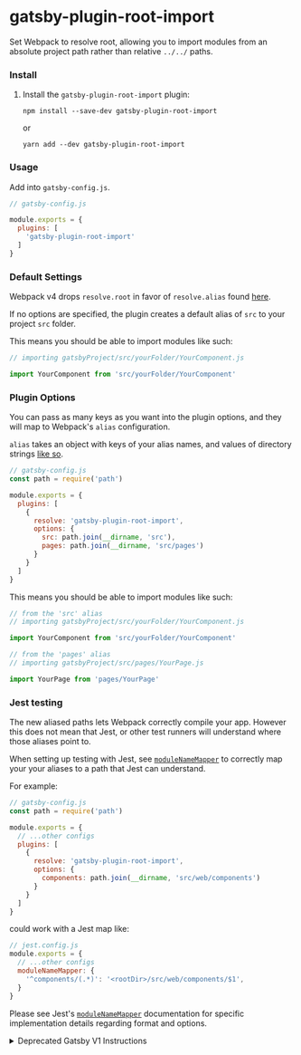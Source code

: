 # gatsby-plugin-root-import

Set Webpack to resolve root, allowing you to import modules from an absolute project path rather than relative `../../` paths.

### Install

1. Install the `gatsby-plugin-root-import` plugin:

    `npm install --save-dev gatsby-plugin-root-import`

    or

    `yarn add --dev gatsby-plugin-root-import`

### Usage

Add into `gatsby-config.js`.

```javascript
// gatsby-config.js

module.exports = {
  plugins: [
    'gatsby-plugin-root-import'
  ]
}
```

### Default Settings
Webpack v4 drops `resolve.root` in favor of `resolve.alias` found [here](https://webpack.js.org/configuration/resolve/#resolve-alias).

If no options are specified, the plugin creates a default alias of `src` to your project `src` folder.

This means you should be able to import modules like such:
```javascript
// importing gatsbyProject/src/yourFolder/YourComponent.js

import YourComponent from 'src/yourFolder/YourComponent'
```

### Plugin Options

You can pass as many keys as you want into the plugin options, and they will map to Webpack's `alias` configuration.

`alias` takes an object with keys of your alias names, and values of directory strings [like so](https://webpack.js.org/configuration/resolve/#resolve-alias).

```javascript
// gatsby-config.js
const path = require('path')

module.exports = {
  plugins: [
    {
      resolve: 'gatsby-plugin-root-import',
      options: {
        src: path.join(__dirname, 'src'),
        pages: path.join(__dirname, 'src/pages')
      }
    }
  ]
}
```


This means you should be able to import modules like such:
```javascript
// from the 'src' alias
// importing gatsbyProject/src/yourFolder/YourComponent.js

import YourComponent from 'src/yourFolder/YourComponent'

// from the 'pages' alias
// importing gatsbyProject/src/pages/YourPage.js

import YourPage from 'pages/YourPage'
```

### Jest testing
The new aliased paths lets Webpack correctly compile your app. However this does not mean that Jest, or other test runners will understand where those aliases point to.

When setting up testing with Jest, see [`moduleNameMapper`](https://jestjs.io/docs/en/configuration.html#modulenamemapper-objectstring-string--arraystring) to correctly map your your aliases to a path that Jest can understand.

For example:
```javascript
// gatsby-config.js
const path = require('path')

module.exports = {
  // ...other configs
  plugins: [
    {
      resolve: 'gatsby-plugin-root-import',
      options: {
        components: path.join(__dirname, 'src/web/components')
      }
    }
  ]
}
```

could work with a Jest map like:

```javascript
// jest.config.js
module.exports = {
  // ...other configs
  moduleNameMapper: {
    '^components/(.*)': '<rootDir>/src/web/components/$1',
  }
}
```

Please see Jest's [`moduleNameMapper`](https://jestjs.io/docs/en/configuration.html#modulenamemapper-objectstring-string--arraystring) documentation for specific implementation details regarding format and options.

<details>
  <summary>Deprecated Gatsby V1 Instructions</summary>

  ### Install

  1. Install the `gatsby-plugin-root-import` plugin:

      `npm install --save-dev --save-exact gatsby-plugin-root-import@1.0.0`

      or

      `yarn add --dev gatsby-plugin-root-import@1.0.0`

  ### Usage

  Add into `gatsby-config.js`.

  ```javascript
  // gatsby-config.js

  module.exports = {
    plugins: [
      'gatsby-plugin-root-import'
    ]
  }
  ```

  ### Default Settings

  If no options are specified, the plugin defaults to your project root folder.

  This means you should be able to import modules like such:
  ```javascript
  // importing gatsbyProject/src/yourFolder/YourComponent.js

  import YourComponent from 'src/yourFolder/YourComponent'
  ```

  ### Plugin Options

  You can pass a `root` option. You can specify your own folder, such as `src`.
  This option corresponds with Webpack v3's `resolve.root` found [here](https://github.com/webpack/docs/wiki/configuration#resolveroot).
  This may be both a directory string, or an array of directory strings.

  ```javascript
  // gatsby-config.js
  const path = require('path')

  module.exports = {
    plugins: [
      {
        resolve: 'gatsby-plugin-root-import',
        options: {
          root: path.join(__dirname, 'src')
        }
      }
    ]
  }
  ```

  This means you can import modules with project's `src` folder as `root`:
  ```javascript
  // importing gatsbyProject/src/yourFolder/YourComponent.js

  import YourComponent from 'yourFolder/YourComponent'
  ```
</details>
